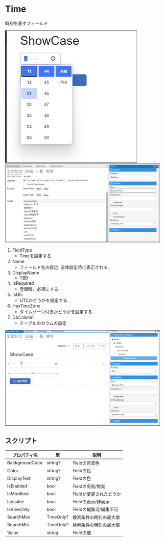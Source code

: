 # Time

時刻を表すフィールド

<img src="../../images/Time表示.png" alt="Time表示" title="Time表示" style="border: 1px solid;">

<img src="../../images/Time設定.png" alt="Time設定" title="Time設定" style="border: 1px solid;" >

1. FieldType
    - Timeを設定する
2. Name
    - フィールド名の設定. 全体設定時に表示される.
3. DisplayName
    - TBD
4. IsRequired
    - 登録時，必須にする
5. IsUtc
   - UTCかどうかを設定する.
6. HasTimeZone
    - タイムゾーン付きかどうかを設定する.
7. DbColumn
    - テーブルのカラムの設定

<img src="../../images/Time詳細.png" alt="Time詳細" title="Time詳細" style="border: 1px solid;">

## スクリプト
| プロパティ名          | 型         | 説明             |
|-----------------|-----------|----------------|
| BackgroundColor | string?   | Fieldの背景色      | 
| Color           | string?   | Fieldの色        |
| DisplayText     | string?   | Fieldの色        |
| IsEnabled       | bool      | Fieldの有効/無効    |
| IsModified      | bool      | Fieldが変更されたどうか |
| IsVisible       | bool      | Fieldの表示/非表示   |
| IsViewOnly      | bool      | Fieldの編集可/編集不可 |
| SearchMax       | TimeOnly? | 検索条件の時刻の最大値    |
| SearchMin       | TimeOnly? | 検索条件の時刻の最大値    |
| Value           | string    | Fieldの値        |

